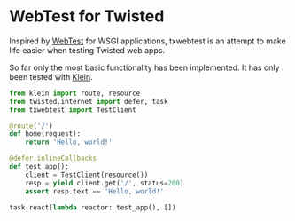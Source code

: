 WebTest for Twisted
===================

Inspired by [WebTest](https://github.com/Pylons/webtest) for WSGI applications,
txwebtest is an attempt to make life easier when testing Twisted web apps.

So far only the most basic functionality has been implemented. It has only been
tested with [Klein](https://github.com/twisted/klein).

```python
from klein import route, resource
from twisted.internet import defer, task
from txwebtest import TestClient

@route('/')
def home(request):
    return 'Hello, world!'

@defer.inlineCallbacks
def test_app():
    client = TestClient(resource())
    resp = yield client.get('/', status=200)
    assert resp.text == 'Hello, world!'

task.react(lambda reactor: test_app(), [])
```
